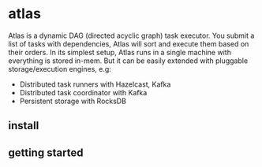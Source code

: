 # atlas

Atlas is a dynamic DAG (directed acyclic graph) task executor. You submit a list of tasks with dependencies, Atlas will sort and execute them based on their orders. In its simplest setup, Atlas runs in a single machine with everything is stored in-mem. But it can be easily extended with pluggable storage/execution engines, e.g:

- Distributed task runners with Hazelcast, Kafka
- Distributed task coordinator with Kafka
- Persistent storage with RocksDB

## install

## getting started
